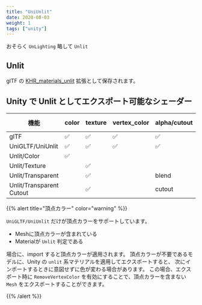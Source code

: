 ```yaml
---
title: "UniUnlit"
date: 2020-08-03
weight: 1
tags: ["unity"]
---
```


おそらく `UnLighting` 略して `Unlit`

## Unlit

glTF の [KHR_materials_unlit](https://github.com/KhronosGroup/glTF/tree/main/extensions/2.0/Khronos/KHR_materials_unlit) 拡張として保存されます。

## Unity で Unlit としてエクスポート可能なシェーダー

| 機能                     | color | texture | vertex_color | alpha/cutout | no culling |
|--------------------------|-------|---------|--------------|--------------|------------|
| glTF                     | ✅     | ✅       | ✅            | ✅            | ✅          |
| UniGLTF/UniUnlit         | ✅     | ✅       | ✅            | ✅            | ✅          |
| Unlit/Color              | ✅     |         |              |              |            |
| Unlit/Texture            |       | ✅       |              |              |            |
| Unlit/Transparent        |       | ✅       |              | blend        |            |
| Unlit/Transparent Cutout |       | ✅       |              | cutout       |            |

{{% alert title="頂点カラー" color="warning" %}}

`UniGLTF/UniUnlit` だけが頂点カラーをサポートしています。

* Meshに頂点カラーが含まれている
* Materialが `Unlit` 判定である

場合に、import すると頂点カラーが適用されます。
頂点カラーが不要であるモデルに、Unity の `unlit` 系マテリアルを適用してエクスポートすると、
次にインポートするときに意図せずに色が変わる場合があります。
この場合、エクスポート時に `RemoveVertexColor` を有効にすることで、頂点カラーを含まない `Mesh` をエクスポートすることができます。

{{% /alert %}}
